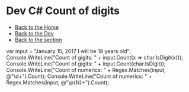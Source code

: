 # Dev C# Count of digits

- [Back to the Home](../../../README.md)
- [Back to the Dev](../../README.md)
- [Back to the section](README.md)

var input = "January 15, 2017 I will be 18 years old";
Console.WriteLine("Count of gigits: " + input.Count(x => char.IsDigit(x)));
Console.WriteLine("Count of gigits: " + input.Count(char.IsDigit));
Console.WriteLine("Count of numerics: " + Regex.Matches(input, @"\d+").Count);
Console.WriteLine("Count of numerics: " + Regex.Matches(input, @"\p{N}+").Count);
